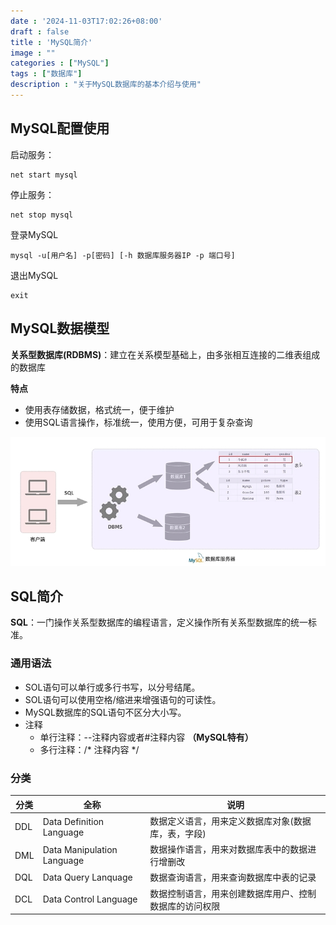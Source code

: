 ```yaml
---
date : '2024-11-03T17:02:26+08:00'
draft : false
title : 'MySQL简介'
image : ""
categories : ["MySQL"]
tags : ["数据库"]
description : "关于MySQL数据库的基本介绍与使用"
---
```


## MySQL配置使用

启动服务：

```mysql
net start mysql
```

停止服务：

```mysql
net stop mysql
```

登录MySQL

```mysql
mysql -u[用户名] -p[密码] [-h 数据库服务器IP -p 端口号]
```

退出MySQL

```mysql
exit
```



## MySQL数据模型

**关系型数据库(RDBMS)**：建立在关系模型基础上，由多张相互连接的二维表组成的数据库

**特点**

- 使用表存储数据，格式统一，便于维护
- 使用SQL语言操作，标准统一，使用方便，可用于复杂查询

![微信截图_20241103181230](微信截图_20241103181230.png)

## SQL简介

**SQL**：一门操作关系型数据库的编程语言，定义操作所有关系型数据库的统一标准。

### 通用语法

- SOL语句可以单行或多行书写，以分号结尾。
- SOL语句可以使用空格/缩进来增强语句的可读性。
- MySQL数据库的SQL语句不区分大小写。
- 注释
  - 单行注释：--注释内容或者#注释内容 **（MySQL特有）**
  - 多行注释：/* 注释内容 */

### 分类

| 分类 | 全称                       | 说明                                                   |
| ---- | -------------------------- | ------------------------------------------------------ |
| DDL  | Data Definition Language   | 数据定义语言，用来定义数据库对象(数据库，表，字段)     |
| DML  | Data Manipulation Language | 数据操作语言，用来对数据库表中的数据进行增删改         |
| DQL  | Data Query Lanquage        | 数据查询语言，用来查询数据库中表的记录                 |
| DCL  | Data Control Language      | 数据控制语言，用来创建数据库用户、控制数据库的访问权限 |

